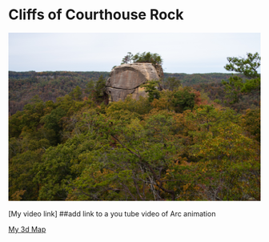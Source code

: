 # Cliffs of Courthouse Rock

![My map of cliffs](../Images/fieldtrip_geo409_191025-3.jpg)


[My video link] ##add link to a you tube video of Arc animation

[My 3d Map](../3d/index.html)